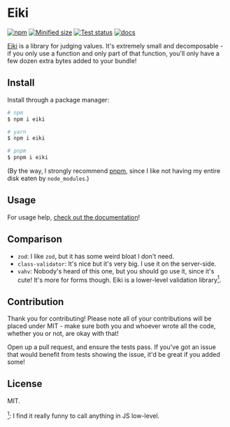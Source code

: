 # Eiki

[![npm][npm-badge]][npm]
[![Minified size][size-badge]][bundlephobia]
[![Test status][test-badge]][workflow]
[![docs][docs-badge]][docs]

[Eiki][yamaxanadu] is a library for judging values. It's extremely small and
decomposable - if you only use a function and only part of that function, you'll
only have a few dozen extra bytes added to your bundle!

## Install

Install through a package manager:

```sh
# npm
$ npm i eiki

# yarn
$ npm i eiki

# pnpm
$ pnpm i eiki
```

(By the way, I strongly recommend [pnpm][pnpm], since I like not having my entire disk
eaten by `node_modules`.)

## Usage

For usage help, [check out the documentation][docs]!

## Comparison

- `zod`: I like `zod`, but it has some weird bloat I don't need.
- `class-validator`: It's nice but it's very big. I use it on the server-side.
- `vahv`: Nobody's heard of this one, but you should go use it, since it's cute!
  It's more for forms though. Eiki is a lower-level validation library<a href="#note1" id="note1ref"><sup>1</sup></a>.

## Contribution

Thank you for contributing! Please note all of your contributions will be placed
under MIT - make sure both you and whoever wrote all the code, whether you or not,
are okay with that!

Open up a pull request, and ensure the tests pass. If you've got an issue
that would benefit from tests showing the issue, it'd be great if you added some!

## License

MIT.

<a id="note1" href="#note1ref"><sup>1</sup></a>: I find it really funny to call anything in JS low-level.

[npm-badge]: https://img.shields.io/npm/v/eiki?style=flat-square
[npm]: https://www.npmjs.com/package/eiki
[size-badge]: https://img.shields.io/bundlephobia/min/eiki?style=flat-square
[bundlephobia]: https://bundlephobia.com/package/eiki
[test-badge]: https://img.shields.io/github/workflow/status/auctumnus/eiki/test?style=flat-square
[workflow]: https://github.com/auctumnus/eiki/actions/workflows/main.yml
[docs-badge]: https://img.shields.io/badge/docs-with%20typedoc-blue?style=flat-square
[yamaxanadu]: https://www.youtube.com/watch?v=BsBgCYL9Dn8
[pnpm]: https://pnpm.io/
[docs]: https://auctumnus.github.io/eiki

